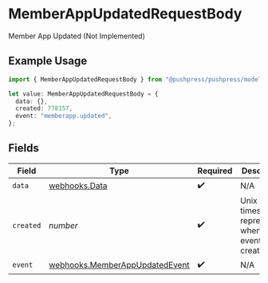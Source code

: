 # MemberAppUpdatedRequestBody

Member App Updated (Not Implemented)

## Example Usage

```typescript
import { MemberAppUpdatedRequestBody } from "@pushpress/pushpress/models/webhooks";

let value: MemberAppUpdatedRequestBody = {
  data: {},
  created: 778157,
  event: "memberapp.updated",
};
```

## Fields

| Field                                                                            | Type                                                                             | Required                                                                         | Description                                                                      |
| -------------------------------------------------------------------------------- | -------------------------------------------------------------------------------- | -------------------------------------------------------------------------------- | -------------------------------------------------------------------------------- |
| `data`                                                                           | [webhooks.Data](../../models/webhooks/data.md)                                   | :heavy_check_mark:                                                               | N/A                                                                              |
| `created`                                                                        | *number*                                                                         | :heavy_check_mark:                                                               | Unix timestamp representing when the event was created                           |
| `event`                                                                          | [webhooks.MemberAppUpdatedEvent](../../models/webhooks/memberappupdatedevent.md) | :heavy_check_mark:                                                               | N/A                                                                              |